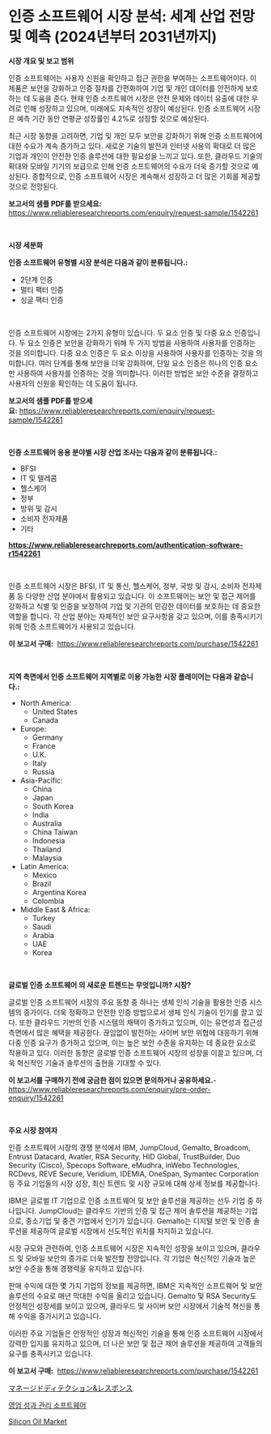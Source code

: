 <p><h1>인증 소프트웨어 시장 분석: 세계 산업 전망 및 예측 (2024년부터 2031년까지)</h1></p><p><strong>시장 개요 및 보고 범위</strong></p>
<p><p>인증 소프트웨어는 사용자 신원을 확인하고 접근 권한을 부여하는 소프트웨어이다. 이 제품은 보안을 강화하고 인증 절차를 간편화하여 기업 및 개인 데이터를 안전하게 보호하는 데 도움을 준다. 현재 인증 소프트웨어 시장은 안전 문제와 데이터 유출에 대한 우려로 인해 성장하고 있으며, 미래에도 지속적인 성장이 예상된다. 인증 소프트웨어 시장은 예측 기간 동안 연평균 성장률인 4.2%로 성장할 것으로 예상된다.</p><p>최근 시장 동향을 고려하면, 기업 및 개인 모두 보안을 강화하기 위해 인증 소프트웨어에 대한 수요가 계속 증가하고 있다. 새로운 기술의 발전과 인터넷 사용의 확대로 더 많은 기업과 개인이 안전한 인증 솔루션에 대한 필요성을 느끼고 있다. 또한, 클라우드 기술의 확대와 모바일 기기의 보급으로 인해 인증 소프트웨어의 수요가 더욱 증가할 것으로 예상된다. 종합적으로, 인증 소프트웨어 시장은 계속해서 성장하고 더 많은 기회를 제공할 것으로 전망된다.</p></p>
<p><strong>보고서의 샘플 PDF를 받으세요:</strong> <a href="https://www.reliableresearchreports.com/enquiry/request-sample/1542261">https://www.reliableresearchreports.com/enquiry/request-sample/1542261</a></p>
<p>&nbsp;</p>
<p><strong>시장 세분화</strong></p>
<p><strong>인증 소프트웨어 유형별 시장 분석은 다음과 같이 분류됩니다.:</strong></p>
<p><ul><li>2단계 인증</li><li>멀티 팩터 인증</li><li>싱글 팩터 인증</li></ul></p>
<p>&nbsp;</p>
<p><p>인증 소프트웨어 시장에는 2가지 유형이 있습니다. 두 요소 인증 및 다중 요소 인증입니다. 두 요소 인증은 보안을 강화하기 위해 두 가지 방법을 사용하여 사용자를 인증하는 것을 의미합니다. 다중 요소 인증은 두 요소 이상을 사용하여 사용자를 인증하는 것을 의미합니다. 여러 단계를 통해 보안을 더욱 강화하며, 단일 요소 인증은 하나의 인증 요소만 사용하여 사용자를 인증하는 것을 의미합니다. 이러한 방법은 보안 수준을 결정하고 사용자의 신원을 확인하는 데 도움이 됩니다.</p></p>
<p><strong>보고서의 샘플 PDF를 받으세요:</strong>&nbsp;<a href="https://www.reliableresearchreports.com/enquiry/request-sample/1542261">https://www.reliableresearchreports.com/enquiry/request-sample/1542261</a></p>
<p>&nbsp;</p>
<p><strong> 인증 소프트웨어 응용 분야별 시장 산업 조사는 다음과 같이 분류됩니다.:</strong></p>
<p><ul><li>BFSI</li><li>IT 및 텔레콤</li><li>헬스케어</li><li>정부</li><li>방위 및 감시</li><li>소비자 전자제품</li><li>기타</li></ul></p>
<p><strong><a href="https://www.reliableresearchreports.com/authentication-software-r1542261">https://www.reliableresearchreports.com/authentication-software-r1542261</a></strong></p>
<p>&nbsp;</p>
<p><p>인증 소프트웨어 시장은 BFSI, IT 및 통신, 헬스케어, 정부, 국방 및 감시, 소비자 전자제품 등 다양한 산업 분야에서 활용되고 있습니다. 이 소프트웨어는 보안 및 접근 제어를 강화하고 식별 및 인증을 보장하여 기업 및 기관의 민감한 데이터를 보호하는 데 중요한 역할을 합니다. 각 산업 분야는 자체적인 보안 요구사항을 갖고 있으며, 이를 충족시키기 위해 인증 소프트웨어가 사용되고 있습니다.</p></p>
<p><strong>이 보고서 구매:</strong>&nbsp; <a href="https://www.reliableresearchreports.com/purchase/1542261">https://www.reliableresearchreports.com/purchase/1542261</a></p>
<p>&nbsp;</p>
<p><strong>지역 측면에서 인증 소프트웨어 지역별로 이용 가능한 시장 플레이어는 다음과 같습니다.:</strong></p>
<p><ul>
    <li>
        North America:
        <ul>
            <li>United States</li>
            <li>Canada</li>
        </ul>
    </li>
    <li>
        Europe:
        <ul>
            <li>Germany</li>
            <li>France</li>
            <li>U.K.</li>
            <li>Italy</li>
            <li>Russia</li>
        </ul>
    </li>
    <li>
        Asia-Pacific:
        <ul>
            <li>China</li>
            <li>Japan</li>
            <li>South Korea</li>
            <li>India</li>
            <li>Australia</li>
            <li>China Taiwan</li>
            <li>Indonesia</li>
            <li>Thailand</li>
            <li>Malaysia</li>
        </ul>
    </li>
    <li>
        Latin America:
        <ul>
            <li>Mexico</li>
            <li>Brazil</li>
            <li>Argentina Korea</li>
            <li>Colombia</li>
        </ul>
    </li>
    <li>
        Middle East & Africa:
        <ul>
            <li>Turkey</li>
            <li>Saudi</li>
            <li>Arabia</li>
            <li>UAE</li>
            <li>Korea</li>
        </ul>
    </li>
    </ul></p>
<p>&nbsp;</p>
<p><strong>글로벌 인증 소프트웨어 의 새로운 트렌드는 무엇입니까? 시장?</strong></p>
<p><p>글로벌 인증 소프트웨어 시장의 주요 동향 중 하나는 생체 인식 기술을 활용한 인증 시스템의 증가이다. 더욱 정확하고 안전한 인증 방법으로서 생체 인식 기술이 인기를 끌고 있다. 또한 클라우드 기반의 인증 시스템의 채택이 증가하고 있으며, 이는 유연성과 접근성 측면에서 많은 혜택을 제공한다. 끊임없이 발전하는 사이버 보안 위협에 대응하기 위해 다중 인증 요구가 증가하고 있으며, 이는 높은 보안 수준을 유지하는 데 중요한 요소로 작용하고 있다. 이러한 동향은 글로벌 인증 소프트웨어 시장의 성장을 이끌고 있으며, 더욱 혁신적인 기술과 솔루션의 출현을 기대할 수 있다.</p></p>
<p><strong>이 보고서를 구매하기 전에 궁금한 점이 있으면 문의하거나 공유하세요.</strong>- <a href="https://www.reliableresearchreports.com/enquiry/pre-order-enquiry/1542261">https://www.reliableresearchreports.com/enquiry/pre-order-enquiry/1542261</a></p>
<p>&nbsp;</p>
<p><strong>주요 시장 참여자</strong></p>
<p><p>인증 소프트웨어 시장의 경쟁 분석에서 IBM, JumpCloud, Gemalto, Broadcom, Entrust Datacard, Avatier, RSA Security, HID Global, TrustBuilder, Duo Security (Cisco), Specops Software, eMudhra, inWebo Technologies, RCDevs, REVE Secure, Veridium, IDEMIA, OneSpan, Symantec Corporation 등 주요 기업들의 시장 성장, 최신 트렌드 및 시장 규모에 대해 상세 정보를 제공합니다.</p><p>IBM은 글로벌 IT 기업으로 인증 소프트웨어 및 보안 솔루션을 제공하는 선두 기업 중 하나입니다. JumpCloud는 클라우드 기반의 인증 및 접근 제어 솔루션을 제공하는 기업으로, 중소기업 및 중견 기업에서 인기가 있습니다. Gemalto는 디지털 보안 및 인증 솔루션을 제공하여 글로벌 시장에서 선도적인 위치를 차지하고 있습니다.</p><p>시장 규모와 관련하여, 인증 소프트웨어 시장은 지속적인 성장을 보이고 있으며, 클라우드 및 모바일 보안의 증가로 더욱 발전할 전망입니다. 각 기업은 혁신적인 기술과 높은 보안 수준을 통해 경쟁력을 유지하고 있습니다.</p><p>판매 수익에 대한 몇 가지 기업의 정보를 제공하면, IBM은 지속적인 소프트웨어 및 보안 솔루션의 수요로 매년 막대한 수익을 올리고 있습니다. Gemalto 및 RSA Security도 안정적인 성장세를 보이고 있으며, 클라우드 및 사이버 보안 시장에서 기술적 혁신을 통해 수익을 증가시키고 있습니다.</p><p>이러한 주요 기업들은 안정적인 성장과 혁신적인 기술을 통해 인증 소프트웨어 시장에서 강력한 입지를 유지하고 있으며, 더 나은 보안 및 접근 제어 솔루션을 제공하여 고객들의 요구를 충족시키고 있습니다.</p></p>
<p><strong>이 보고서 구매:</strong>&nbsp;&nbsp;<a href="https://www.reliableresearchreports.com/purchase/1542261">https://www.reliableresearchreports.com/purchase/1542261</a></p>
<p><p><a href="https://medium.com/@karinaokon69/%E3%83%9E%E3%83%8D%E3%83%BC%E3%82%B8%E3%83%89%E6%A4%9C%E5%87%BA-%E5%AF%BE%E5%BF%9C-mdr-%E5%B8%82%E5%A0%B4%E8%A6%8F%E6%A8%A1-cagr-%E3%83%88%E3%83%AC%E3%83%B3%E3%83%892024-2030-685ea462c3b8">マネージドディテクション&レスポンス</a></p><p><a href="https://medium.com/@thadnader1941/%ED%8C%90%EB%A7%A4-%EC%8B%A4%EC%A0%81-%EA%B4%80%EB%A6%AC-%EC%86%8C%ED%94%84%ED%8A%B8%EC%9B%A8%EC%96%B4-%EC%8B%9C%EC%9E%A5-%EB%B3%B4%EA%B3%A0%EC%84%9C%EB%8A%94%EC%9D%B4-%EC%8B%9C%EC%9E%A5%EC%9D%98-%EC%B5%9C%EC%8B%A0-%ED%8A%B8%EB%A0%8C%EB%93%9C%EC%99%80-%EC%84%B1%EC%9E%A5-%EA%B8%B0%ED%9A%8C%EB%A5%BC-%EB%B3%B4%EC%97%AC%EC%A4%8D%EB%8B%88%EB%8B%A4-39e888ba2e76">영업 성과 관리 소프트웨어</a></p><p><a href="https://meowing-canidae-761.notion.site/Silicon-Oil-Market-Size-Growth-Outlook-from-2024-to-2031-projecting-at-Market-s-Trends-Analysis-by-232bc4f5eb954e2595caaf5ab2e107bd">Silicon Oil Market</a></p></p>